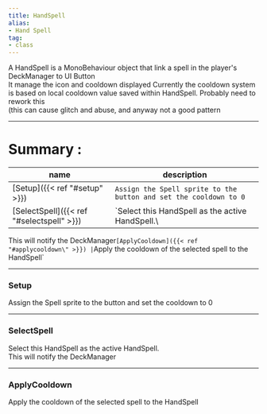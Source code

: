 ```yaml
---
title: HandSpell
alias: 
- Hand Spell
tag: 
- class
---
```

A HandSpell is a MonoBehaviour object that link a spell in the player's DeckManager to UI Button\
It manage the icon and cooldown displayed
Currently the cooldown system is based on local cooldown value saved within HandSpell. Probably need to rework this\
(this can cause glitch and abuse, and anyway not a good pattern

---
# Summary :
name|description
----|----
[Setup]({{< ref "#setup\" >}}) | `Assign the Spell sprite to the button and set the cooldown to 0`
[SelectSpell]({{< ref "#selectspell\" >}}) | `Select this HandSpell as the active HandSpell.\
This will notify the DeckManager`
[ApplyCooldown]({{< ref "#applycooldown\" >}}) | `Apply the cooldown of the selected spell to the HandSpell`

---
### Setup
Assign the Spell sprite to the button and set the cooldown to 0

---
### SelectSpell
Select this HandSpell as the active HandSpell.\
This will notify the DeckManager

---
### ApplyCooldown
Apply the cooldown of the selected spell to the HandSpell
